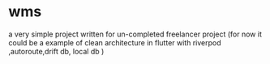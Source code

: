 # wms
a very simple project written for un-completed freelancer project (for now it could be a example of clean architecture in flutter with riverpod ,autoroute,drift db, local db )

